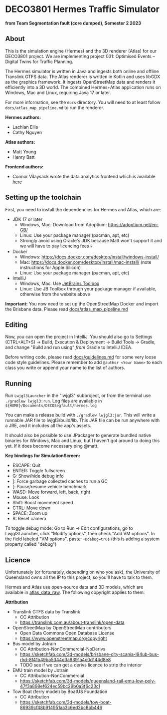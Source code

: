 # DECO3801 Hermes Traffic Simulator
**from Team Segmentation fault (core dumped), Semester 2 2023**

## About
This is the simulation engine (Hermes) and the 3D renderer (Atlas) for our DECO3801 project. We
are implementing project 031: Optimised Events – Digital Twins for Traffic Planning.

The Hermes simulator is written in Java and ingests both online and offline Translink GTFS data. The Atlas
renderer is written in Kotlin and uses libGDX as the graphics framework. It ingests OpenStreetMap data and
renders it efficiently into a 3D world. The combined Hermes+Atlas application runs on Windows, Mac and Linux, 
requiring Java 17 or later.

For more information, see the `docs` directory. You will need to at least follow `docs/atlas_map_pipeline.md`
to run the renderer.

**Hermes authors:**
- Lachlan Ellis
- Cathy Nguyen

**Atlas authors:**
- Matt Young
- Henry Batt

**Frontend authors:**
- Connor Vilaysack wrote the data analytics frontend which is available [here](https://github.com/DECO3801-Segfault-Coredump/frontend)

## Setting up the toolchain
First, you need to install the dependencies for Hermes and Atlas, which are:

- JDK 17 or later
  - Windows, Mac: Download from Adoptium: https://adoptium.net/en-GB/
  - Linux: Use your package manager (pacman, apt, etc)
  - Strongly avoid using Oracle's JDK because Matt won't support it and we will have to pay licencing fees :skull:
- Docker
  - Windows: https://docs.docker.com/desktop/install/windows-install/
  - Mac: https://docs.docker.com/desktop/install/mac-install/ (note instructions for Apple Silicon)
  - Linux: Use your package manager (pacman, apt, etc)
- IntelliJ
  - Windows, Mac: Use [JetBrains Toolbox](https://www.jetbrains.com/toolbox-app/)
  - Linux: Use JB Toolbox through your package manager if available, otherwise from the website above

**Important:** You now need to set up the OpenStreetMap Docker and import the Brisbane data. 
Please read [docs/atlas_map_pipeline.md](docs/atlas_map_pipeline.md)

## Editing
Now, you can open the project in IntelliJ. You should also go to Settings (CTRL+ALT+S)
-> Build, Execution & Deployment -> Build Tools -> Gradle, and change "Build and run using" _from_ Gradle to
IntelliJ IDEA.

Before writing code, please read [docs/guidelines.md](docs/guidelines.md) for some very loose code style guidelines. Please
remember to add `@author <Your Name>` to each class you write or append your name to the list of authors.

## Running
Run `Lwjgl3Launcher` in the "lwjgl3" subproject, or from the terminal use `./gradlew lwjgl3:run`. Log files
are available in `${HOME}/Documents/DECOSegfault/hermes.log`

You can make a release build with `./gradlew lwjgl3:jar`. This will write a runnable JAR file to lwjgl3/build/lib.
This JAR file can be run anywhere with a JRE, and it includes all the app's assets.

It should also be possible to use JPackager to generate bundled native binaries for Windows, Mac and Linux, but
I haven't got around to doing this yet. If it does become necessary ping @matt.

**Key bindings for SimulationScreen:**

- ESCAPE: Quit
- ENTER: Toggle fullscreen
- G: Show/hide debug info
- ]: Force garbage collected caches to run a GC
- [: Pause/resume vehicle benchmark
- WASD: Move forward, left, back, right
- Mouse: Look
- Shift: Boost movement speed
- CTRL: Move down
- SPACE: Zoom up
- R: Reset camera

To toggle debug mode: Go to Run -> Edit configurations, go to Lwjgl3Launcher, click "Modify options", then
check "Add VM options". In the field labeled "VM options", paste: `-Ddebug=true` (this is adding a system
property called "debug")

## Licence
Unfortunately (or fortunately, depending on who you ask), the University of Queensland owns all the IP to
this project, so you'll have to talk to them.

Hermes and Atlas use open-source data and 3D models, which are available in 
[atlas_data_raw](https://github.com/DECO3801-Segfault-Coredump/atlas_data_raw).
The following copyright applies to them:

**Attribution**

- Translink GTFS data by Translink
    - CC Attribution
    - https://translink.com.au/about-translink/open-data
- OpenStreetMap by OpenStreetMap contributors
    - Open Data Commons Open Database License
    - https://www.openstreetmap.org/copyright
- Bus model by Jotrain
    - CC Attribution-NonCommercial-NoDerivs
    - https://sketchfab.com/3d-models/brisbane-city-scania-l94ub-bus-rhd-8f41b49ba5344d3a8391a4c0d144d8e8
    - TODO see if we can get a derivs licence to strip the interior
- EMU train model by Jotrain
    - CC Attribution-NonCommercial
    - https://sketchfab.com/3d-models/queensland-rail-emu-low-poly-47f3a898ef624ec59bc29b0a3f6c23c1
- Tow Boat (ferry model) by BoatUS Foundation
    - CC Attribution
    - https://sketchfab.com/3d-models/tow-boat-86939cf48b914951aa3c6ed2bc8bb446
